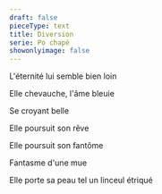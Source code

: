 ```yaml
---
draft: false
pieceType: text
title: Diversion
serie: Po chapé
showonlyimage: false
---
```

L'éternité lui semble bien loin

Elle chevauche, l'âme bleuie



Se croyant belle

Elle poursuit son rêve



Elle poursuit son fantôme

Fantasme d'une mue



Elle porte sa peau tel un linceul étriqué